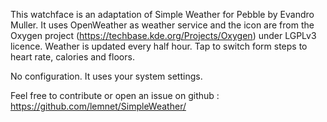 This watchface is an adaptation of Simple Weather for Pebble by Evandro Muller.
It uses OpenWeather as weather service and the icon are from the Oxygen project (https://techbase.kde.org/Projects/Oxygen) under LGPLv3 licence.
Weather is updated every half hour.
Tap to switch form steps to heart rate, calories and floors.

No configuration. It uses your system settings.

Feel free to contribute or open an issue on github : https://github.com/lemnet/SimpleWeather/